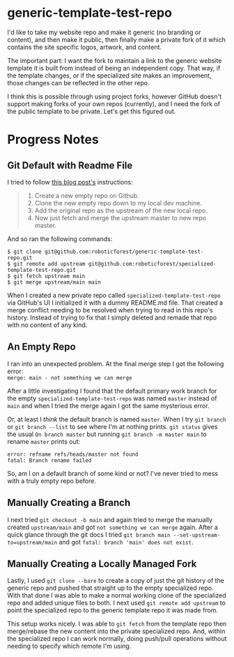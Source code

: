 # generic-template-test-repo

I'd like to take my website repo and make it generic (no branding or content), and then make it public, then finally make a private fork of it which contains the site specific logos, artwork, and content.

The important part: I want the fork to maintain a link to the generic website template it is built from instead of being an independent copy. That way, if the template changes, or if the specialized site makes an improvement, those changes can be reflected in the other repo.

I think this is possible through using project forks, however GitHub doesn't support making forks of your own repos (currently), and I need the fork of the public template to be private. Let's get this figured out.

# Progress Notes

## Git Default with Readme File

I tried to follow [this blog post's](http://creativenotice.com/2014/09/how-to-manually-fork-a-github-repo/) instructions:

> 1. Create a new empty repo on Github.
> 2. Clone the new empty repo down to my local dev machine.
> 3. Add the original repo as the upstream of the new local repo.
> 4. Now just fetch and merge the upstream master to new repo master.

And so ran the following commands:

```
$ git clone git@github.com:roboticforest/generic-template-test-repo.git
$ git remote add upstream git@github.com:roboticforest/specialized-template-test-repo.git
$ git fetch upstream main
$ git merge upstream/main main
```

When I created a new private repo called `specialized-template-test-repo` via GitHub's UI I initialized it with a dummy README.md file. That created a merge conflict needing to be resolved when trying to read in this repo's history. Instead of trying to fix that I simply deleted and remade that repo with no content of any kind.

## An Empty Repo

I ran into an unexpected problem. At the final merge step I got the following error:  
`merge: main - not something we can merge`

After a little investigating I found that the default primary work branch for the empty `specialized-template-test-repo` was named `master` instead of `main` and when I tried the merge again I got the same mysterious error.

Or, at least I *think* the default branch is named `master`. When I try `git branch` or `git branch --list` to see where I'm at nothing prints. `git status` gives the usual `On branch master` but running `git branch -m master main` to rename `master` prints out:

```
error: refname refs/heads/master not found
fatal: Branch rename failed
```

So, am I on a default branch of some kind or not? I've never tried to mess with a truly empty repo before.

## Manually Creating a Branch

I next tried `git checkout -b main` and again tried to merge the manually created `upstream/main` and got `not something we can merge` again. After a quick glance through the git docs I tried `git branch main --set-upstream-to=upstream/main` and got `fatal: branch 'main' does not exist`.

## Manually Creating a Locally Managed Fork

Lastly, I used `git clone --bare` to create a copy of just the git history of the generic repo and pushed that straight up to the empty specialized repo. With that done I was able to make a normal working clone of the specialized repo and added unique files to both. I next used `git remote add upstream` to point the specialized repo to the generic template repo it was made from.

This setup works nicely. I was able to `git fetch` from the template repo then merge/rebase the new content into the private specialized repo. And, within the specialized repo I can work normally, doing push/pull operations without needing to specify which remote I'm using.